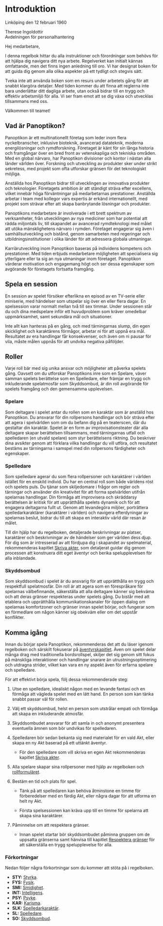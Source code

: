 # Introduktion

<div class="letter">

<time>Linköping den 12 februari 1960</time>

<adress>

Therese Ingoldottir  
Avdelningen för personalhantering  

</adress>

Hej medarbetare,

I denna regelbok hittar du alla instruktioner och förordningar som behövs för att hjälpa dig navigera ditt nya arbete. Regelverket kan initialt kännas omfattande, men det finns ingen anledning till oro. Vi har designat boken för att guida dig genom alla olika aspekter på ett tydligt och stegvis sätt.

Tveka inte att använda boken som en resurs under arbetets gång för att snabbt klargöra detaljer. Med tiden kommer du att finna att reglerna inte bara underlättar ditt dagliga arbete, utan också bidrar till en trygg och effektiv arbetsmiljö för alla. Vi ser fram emot att se dig växa och utvecklas tillsammans med oss.

Välkommen till teamet!

</div>

## Vad är Panoptikon?

Panoptikon är ett multinationellt företag som leder inom flera nyckelbranscher, inklusive bioteknik, avancerad datateknik, moderna energilösningar och rymdforskning. Företaget är känt för sin långa historia och framgångar över en bred front av vetenskapliga och tekniska områden. Med en global närvaro, har Panoptikon divisioner och kontor i nästan alla länder världen över. Forskning och utveckling av produkter sker under strikt sekretess, med projekt som ofta utforskar gränsen för det teknologiskt möjliga.

Anställda hos Panoptikon bidrar till utvecklingen av innovativa produkter och teknologier. Företagets ambition är att ständigt sträva efter excellens, vilket innebär höga förväntningar på medarbetarnas prestationer. Anställda arbetar i team med kollegor vars expertis är erkänd internationellt, med projekt som strävar efter att skapa banbrytande lösningar och produkter.

Panoptikons medarbetare är involverade i ett brett spektrum av verksamheter, från utvecklingen av nya mediciner som har potential att rädda miljontals liv, till skapandet av avancerad rymdteknologi med målet att utöka mänsklighetens närvaro i rymden. Företaget engagerar sig även i samhällsutveckling och bistånd, genom samarbeten med regeringar och utbildningsinstitutioner i olika länder för att adressera globala utmaningar.

Karriärutveckling inom Panoptikon baseras på individens kompetens och prestationer. Med tiden erbjuds medarbetare möjligheten att specialisera sig ytterligare eller ta sig an nya utmaningar inom företaget. Panoptikon värderar motivation och engagemang högt och ser dessa egenskaper som avgörande för företagets fortsatta framgång.

## Spela en session

En session av spelet försöker efterlikna en episod av en TV-serie eller miniserie, med händelser som utspelar sig över en eller flera dagar. En spelsession varar normalt mellan två till sex timmar. Under sessionen står du och dina medspelare inför ett huvudproblem som kräver omedelbar uppmärksamhet, samt sekundära mål och situationer.

Inte allt kan hanteras på en gång, och med tärningarnas slump, din egen skicklighet och karaktärens förmågor, arbetar ni för att uppnå era mål. Resultatet av era handlingar får konsekvenser, och även om ni pausar för vila, måste målen uppnås för att undvika negativa påföljder.

## Roller

Varje roll bär med sig unika ansvar och möjligheter att påverka spelets gång. Oavsett om du utforskar Panoptikons inre som en Spelare, väver samman spelets berättelse som en Spelledare, eller främjar en trygg och inkluderande spelatmosfär som Skyddsombud, är din roll avgörande för spelets framgång och den gemensamma upplevelsen.

### Spelare

Som deltagare i spelet antar du rollen som en karaktär som är anställd hos Panoptikon. Du ansvarar för din rollpersons handlingar och bör sträva efter att agera i spelvärlden som om du befann dig på en teaterscen, där du gestaltar din karaktär. Spelet är en form av improvisationsteater där alla deltagare skapar berättelsen tillsammans, med tärningarnas utfall och spelledaren (en utvald spelare) som styr berättelsens riktning. Du beskriver dina avsikter genom att förklara vilka handlingar du vill utföra, och resultatet bestäms av tärningarna i samspel med din rollpersons färdigheter och egenskaper.

### Spelledare

Som spelledare agerar du som flera rollpersoner och karaktärer i världen istället för en enskild individ. Du har en central roll som både världens röst och spelets puls. Du tjänar som skiljedomare i frågor om regler och tärningar och använder din kreativitet för att forma spelvärlden utifrån spelarnas handlingar. Din förmåga att improvisera och skräddarsy berättelsen är kritisk för att upprätthålla spelets dynamik och för att engagera deltagarna fullt ut. Genom att levandegöra miljöer, porträttera spelledarkaraktärer (karaktärer i världen) och navigera efterdyningar av spelarnas beslut, bidrar du till att skapa en interaktiv värld där resan är målet.

Till din hjälp har du regelboken, detaljerade beskrivningar av platser, karaktärer och beskrivningar av de händelser som ger världen dess djup. För dig som är intresserad av att fördjupa dig i skapandet av spelmaterial, rekommenderas kapitlet [Skriva akter](/writing-acts.md), som detaljerat guidar dig genom processen att konstruera ditt eget äventyr och berika spelupplevelsen för alla inblandade.

### Skyddsombud

Som skyddsombud i spelet är du ansvarig för att upprätthålla en trygg och respektfull spelatmosfär. Din roll är att agera som en förespråkare för spelarnas välbefinnande, säkerställa att alla deltagare känner sig bekväma och att deras gränser respekteras under spelets gång. Du bistår med att etablera och upprätthålla kommunikationskanaler för öppen dialog om spelarnas komfortzoner och gränser innan spelet börjar, och fungerar som en förmedlare om någon känner sig obekväm eller om det uppstår konflikter.

## Komma igång

Innan du börjar spela Panoptikon, rekommenderas det att du läser igenom regelboken och särskilt fokuserar på [äventyrskapitlet](/adventure.md). Även om spelet delar många drag med traditionella bordsrollspel, skiljer det sig genom sitt fokus på mänskliga interaktioner och handlingar snarare än utrustningsoptimering och utdragna strider, vilket kan vara en ny aspekt även för erfarna spelare och spelledare.

För att effektivt börja spela, följ dessa rekommenderade steg:

1. Utse en spelledare, idealiskt någon med en levande fantasi och en förmåga att vägleda spelet med en lätt hand. En person som kan tänka snabbt passar väl för rollen.

2. Välj ett skyddsombud, helst en person som utstrålar empati och förmåga att skapa en inkluderande atmosfär.

3. Skyddsombudet ansvarar för att samla in och anonymt presentera eventuella ämnen som bör undvikas för spelledaren.

4. Spelledaren bör sedan bekanta sig med materialet för en vald Akt, eller skapa en ny Akt baserad på ett uttänkt äventyr.

   - För den spelledare som vill skriva en egen Akt rekommenderas kapitlet [Skriva akter](/writing-acts.md).

5. Alla spelare skapar sina rollpersoner med hjälp av regelboken och [rollformuläret](/character-form.md).

6. Bestäm en tid och plats för spel.

   - Tänk på att spelledaren kan behöva åtminstone en timme för förberedelser med en färdig Akt, eller några dagar för att utforma en helt ny Akt.

   - Första spelsessionen kan kräva upp till en timme för spelarna att skapa sina karaktärer.

7. Påminnelse om att respektera gränser.

   - Innan spelet startar bör skyddsombudet påminna gruppen om de uppsatta gränserna samt hänvisa till kapitlet [Respektera gränser](respect-boundaries.md) för att säkerställa en trygg spelupplevelse för alla.

### Förkortningar

Nedan följer några förkortningar som du kommer att stöta på i regelboken.

- **STY:** [Styrka](/character-baseabilities.md#styrka-sty).
- **FYS:** [Fysik](/character-baseabilities.md#fysik-fys).
- **SMI:** [Smidighet](/character-baseabilities.md#smidighet-smi).
- **INT:** [Intelligens](/character-baseabilities.md#intelligens-int).
- **PSY:** [Psyke](/character-baseabilities.md#psyke-psy).
- **KAR:** [Karisma](/character-baseabilities.md#karisma-kar).
- **SLK:** [Spelledarkaraktär](/npcs.md).
- **SL:** [Spelledare](#spelledare).
- **SO:** [Skyddsombud](#skyddsombud).
